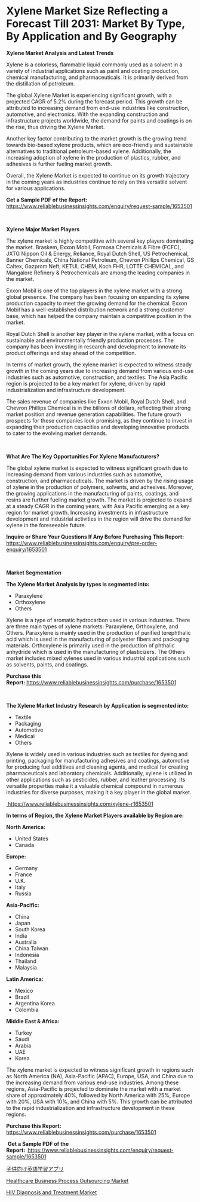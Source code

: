<p><h1>Xylene Market Size Reflecting a Forecast Till 2031: Market By Type, By Application and By Geography</h1></p><p><strong>Xylene Market Analysis and Latest Trends</strong></p>
<p><p>Xylene is a colorless, flammable liquid commonly used as a solvent in a variety of industrial applications such as paint and coating production, chemical manufacturing, and pharmaceuticals. It is primarily derived from the distillation of petroleum.</p><p>The global Xylene Market is experiencing significant growth, with a projected CAGR of 5.2% during the forecast period. This growth can be attributed to increasing demand from end-use industries like construction, automotive, and electronics. With the expanding construction and infrastructure projects worldwide, the demand for paints and coatings is on the rise, thus driving the Xylene Market.</p><p>Another key factor contributing to the market growth is the growing trend towards bio-based xylene products, which are eco-friendly and sustainable alternatives to traditional petroleum-based xylene. Additionally, the increasing adoption of xylene in the production of plastics, rubber, and adhesives is further fueling market growth.</p><p>Overall, the Xylene Market is expected to continue on its growth trajectory in the coming years as industries continue to rely on this versatile solvent for various applications.</p></p>
<p><strong>Get a Sample PDF of the Report:&nbsp;</strong> <a href="https://www.reliablebusinessinsights.com/enquiry/request-sample/1653501">https://www.reliablebusinessinsights.com/enquiry/request-sample/1653501</a></p>
<p>&nbsp;</p>
<p><strong>Xylene Major Market Players</strong></p>
<p><p>The xylene market is highly competitive with several key players dominating the market. Braskem, Exxon Mobil, Formosa Chemicals & Fibre (FCFC), JXTG Nippon Oil & Energy, Reliance, Royal Dutch Shell, US Petrochemical, Banner Chemicals, China National Petroleum, Chevron Phillips Chemical, GS Caltex, Gazprom Neft, KETUL CHEM, Koch FHR, LOTTE CHEMICAL, and Mangalore Refinery & Petrochemicals are among the leading companies in the market.</p><p>Exxon Mobil is one of the top players in the xylene market with a strong global presence. The company has been focusing on expanding its xylene production capacity to meet the growing demand for the chemical. Exxon Mobil has a well-established distribution network and a strong customer base, which has helped the company maintain a competitive position in the market.</p><p>Royal Dutch Shell is another key player in the xylene market, with a focus on sustainable and environmentally friendly production processes. The company has been investing in research and development to innovate its product offerings and stay ahead of the competition.</p><p>In terms of market growth, the xylene market is expected to witness steady growth in the coming years due to increasing demand from various end-use industries such as automotive, construction, and textiles. The Asia Pacific region is projected to be a key market for xylene, driven by rapid industrialization and infrastructure development.</p><p>The sales revenue of companies like Exxon Mobil, Royal Dutch Shell, and Chevron Phillips Chemical is in the billions of dollars, reflecting their strong market position and revenue generation capabilities. The future growth prospects for these companies look promising, as they continue to invest in expanding their production capacities and developing innovative products to cater to the evolving market demands.</p></p>
<p>&nbsp;</p>
<p><strong>What Are The Key Opportunities For Xylene Manufacturers?</strong></p>
<p><p>The global xylene market is expected to witness significant growth due to increasing demand from various industries such as automotive, construction, and pharmaceuticals. The market is driven by the rising usage of xylene in the production of polymers, solvents, and adhesives. Moreover, the growing applications in the manufacturing of paints, coatings, and resins are further fueling market growth. The market is projected to expand at a steady CAGR in the coming years, with Asia Pacific emerging as a key region for market growth. Increasing investments in infrastructure development and industrial activities in the region will drive the demand for xylene in the foreseeable future.</p></p>
<p><strong>Inquire or Share Your Questions If Any Before Purchasing This Report:</strong> <a href="https://www.reliablebusinessinsights.com/enquiry/pre-order-enquiry/1653501">https://www.reliablebusinessinsights.com/enquiry/pre-order-enquiry/1653501</a></p>
<p>&nbsp;</p>
<p><strong>Market Segmentation</strong></p>
<p><strong>The Xylene Market Analysis by types is segmented into:</strong></p>
<p><ul><li>Paraxylene</li><li>Orthoxylene</li><li>Others</li></ul></p>
<p><p>Xylene is a type of aromatic hydrocarbon used in various industries. There are three main types of xylene markets: Paraxylene, Orthoxylene, and Others. Paraxylene is mainly used in the production of purified terephthalic acid which is used in the manufacturing of polyester fibers and packaging materials. Orthoxylene is primarily used in the production of phthalic anhydride which is used in the manufacturing of plasticizers. The Others market includes mixed xylenes used in various industrial applications such as solvents, paints, and coatings.</p></p>
<p><strong>Purchase this Report:&nbsp;</strong><a href="https://www.reliablebusinessinsights.com/purchase/1653501">https://www.reliablebusinessinsights.com/purchase/1653501</a></p>
<p>&nbsp;</p>
<p><strong>The Xylene Market Industry Research by Application is segmented into:</strong></p>
<p><ul><li>Textile</li><li>Packaging</li><li>Automotive</li><li>Medical</li><li>Others</li></ul></p>
<p><p>Xylene is widely used in various industries such as textiles for dyeing and printing, packaging for manufacturing adhesives and coatings, automotive for producing fuel additives and cleaning agents, and medical for creating pharmaceuticals and laboratory chemicals. Additionally, xylene is utilized in other applications such as pesticides, rubber, and leather processing. Its versatile properties make it a valuable chemical compound in numerous industries for diverse purposes, making it a key player in the global market.</p></p>
<p><a href="https://www.reliablebusinessinsights.com/xylene-r1653501">&nbsp;https://www.reliablebusinessinsights.com/xylene-r1653501</a></p>
<p><strong>In terms of Region, the Xylene Market Players available by Region are:</strong></p>
<p>
    <p> <strong> North America: </strong>
        <ul>
            <li>United States</li>
            <li>Canada</li>
        </ul>
        </p> 
    <p> <strong> Europe: </strong>
        <ul>
            <li>Germany</li>
            <li>France</li>
            <li>U.K.</li>
            <li>Italy</li>
            <li>Russia</li>
        </ul>
        </p> 
    <p> <strong> Asia-Pacific: </strong>
        <ul>
            <li>China</li>
            <li>Japan</li>
            <li>South Korea</li>
            <li>India</li>
            <li>Australia</li>
            <li>China Taiwan</li>
            <li>Indonesia</li>
            <li>Thailand</li>
            <li>Malaysia</li>
        </ul>
        </p> 
    <p> <strong> Latin America: </strong>
        <ul>
            <li>Mexico</li>
            <li>Brazil</li>
            <li>Argentina Korea</li>
            <li>Colombia</li>
        </ul>
        </p> 
    <p> <strong> Middle East & Africa: </strong>
        <ul>
            <li>Turkey</li>
            <li>Saudi</li>
            <li>Arabia</li>
            <li>UAE</li>
            <li>Korea</li>
        </ul>
    </p>
    </p>
<p><p>The xylene market is expected to witness significant growth in regions such as North America (NA), Asia-Pacific (APAC), Europe, USA, and China due to the increasing demand from various end-use industries. Among these regions, Asia-Pacific is projected to dominate the market with a market share of approximately 40%, followed by North America with 25%, Europe with 20%, USA with 10%, and China with 5%. This growth can be attributed to the rapid industrialization and infrastructure development in these regions.</p></p>
<p><strong>Purchase this Report: </strong><a href="https://www.reliablebusinessinsights.com/purchase/1653501">https://www.reliablebusinessinsights.com/purchase/1653501</a></p>
<p>&nbsp;<strong>Get a Sample PDF of the Report:&nbsp;&nbsp;</strong><a href="https://www.reliablebusinessinsights.com/enquiry/request-sample/1653501">https://www.reliablebusinessinsights.com/enquiry/request-sample/1653501</a></p>
<p><strong></strong></p>
<p><p><a href="https://github.com/KenyonJohns/Market-Research-Report-List-1/blob/main/6388348171517.md">子供向け英語学習アプリ</a></p><p><a href="https://github.com/LiamDavis60/Market-Research-Report-List-1/blob/main/healthcare-business-process-outsourcing-market.md">Healthcare Business Process Outsourcing Market</a></p><p><a href="https://github.com/anwarsahrul281/Market-Research-Report-List-1/blob/main/hiv-diagnosis-and-treatment-market.md">HIV Diagnosis and Treatment Market</a></p></p>